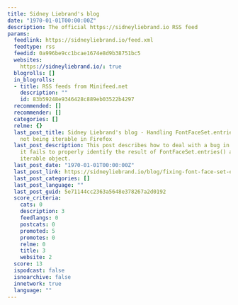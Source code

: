 ```yaml
---
title: Sidney Liebrand's blog
date: "1970-01-01T00:00:00Z"
description: The official https://sidneyliebrand.io RSS feed
params:
  feedlink: https://sidneyliebrand.io/feed.xml
  feedtype: rss
  feedid: 0a996be9cc1bcae1674e8d9b38751bc5
  websites:
    https://sidneyliebrand.io/: true
  blogrolls: []
  in_blogrolls:
  - title: RSS feeds from Minifeed.net
    description: ""
    id: 83b59248e9346428c889eb03522b4297
  recommended: []
  recommender: []
  categories: []
  relme: {}
  last_post_title: Sidney Liebrand's blog - Handling FontFaceSet.entries() result
    not being iterable in Firefox
  last_post_description: This post describes how to deal with a bug in Firefox where
    it fails to properly identify the result of FontFaceSet.entries() as an actual
    iterable object.
  last_post_date: "1970-01-01T00:00:00Z"
  last_post_link: https://sidneyliebrand.io/blog/fixing-font-face-set-entries-not-iterable-in-firefox
  last_post_categories: []
  last_post_language: ""
  last_post_guid: 5e71144cc2363a5648e378267a2d0192
  score_criteria:
    cats: 0
    description: 3
    feedlangs: 0
    postcats: 0
    promoted: 5
    promotes: 0
    relme: 0
    title: 3
    website: 2
  score: 13
  ispodcast: false
  isnoarchive: false
  innetwork: true
  language: ""
---
```

